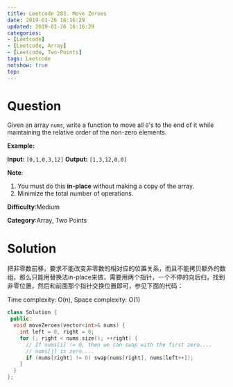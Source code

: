 ```yaml
---
title: Leetcode 283. Move Zeroes
date: 2019-01-26 16:16:29
updated: 2019-01-26 16:16:29
categories: 
- [Leetcode]
- [Leetcode, Array]
- [Leetcode, Two-Points]
tags: Leetcode
notshow: true
top:
---
```


# Question

Given an array  `nums`, write a function to move all  `0`'s to the end of it while maintaining the relative order of the non-zero elements.

**Example:**

**Input:** `[0,1,0,3,12]`
**Output:** `[1,3,12,0,0]`

**Note**:

1. You must do this  **in-place**  without making a copy of the array.
2. Minimize the total number of operations.

**Difficulty**:Medium

**Category**:Array, Two Points

<!-- more -->

# Solution

把非零数前移，要求不能改变非零数的相对应的位置关系，而且不能拷贝额外的数组，那么只能用替换法in-place来做，需要用两个指针，一个不停的向后扫，找到非零位置，然后和前面那个指针交换位置即可，参见下面的代码：

Time complexity: O(n), Space complexity: O(1)

```cpp
class Solution {
 public:
  void moveZeroes(vector<int>& nums) {
    int left = 0, right = 0;
    for (; right < nums.size(); ++right) {
      // If nums[i] != 0, then we can swap with the first zero....
      // nums[j] is zero....
      if (nums[right] != 0) swap(nums[right], nums[left++]);
    }
  }
};
```